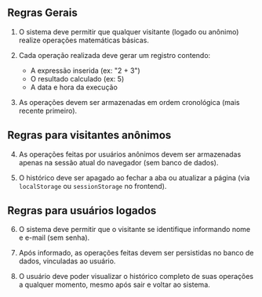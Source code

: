 ## Regras Gerais

1. O sistema deve permitir que qualquer visitante (logado ou anônimo) realize operações matemáticas básicas.

2. Cada operação realizada deve gerar um registro contendo:
   - A expressão inserida (ex: "2 + 3")
   - O resultado calculado (ex: 5)
   - A data e hora da execução

3. As operações devem ser armazenadas em ordem cronológica (mais recente primeiro).

## Regras para visitantes anônimos

4. As operações feitas por usuários anônimos devem ser armazenadas apenas na sessão atual do navegador (sem banco de dados).

5. O histórico deve ser apagado ao fechar a aba ou atualizar a página (via `localStorage` ou `sessionStorage` no frontend).

## Regras para usuários logados

6. O sistema deve permitir que o visitante se identifique informando nome e e-mail (sem senha).

7. Após informado, as operações feitas devem ser persistidas no banco de dados, vinculadas ao usuário.

8. O usuário deve poder visualizar o histórico completo de suas operações a qualquer momento, mesmo após sair e voltar ao sistema.
